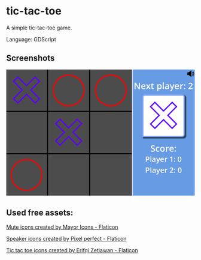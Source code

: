 # tic-tac-toe
A simple tic-tac-toe game.

Language: GDScript

## Screenshots

![Screenshot](screenshots/tic_tac_toe.png)

## Used free assets:
<a href="https://www.flaticon.com/free-icons/mute" title="mute icons">Mute icons created by Mayor Icons - Flaticon</a>

<a href="https://www.flaticon.com/free-icons/speaker" title="speaker icons">Speaker icons created by Pixel perfect - Flaticon</a>

<a href="https://www.flaticon.com/free-icons/tic-tac-toe" title="tic tac toe icons">Tic tac toe icons created by Erifqi Zetiawan - Flaticon</a>
